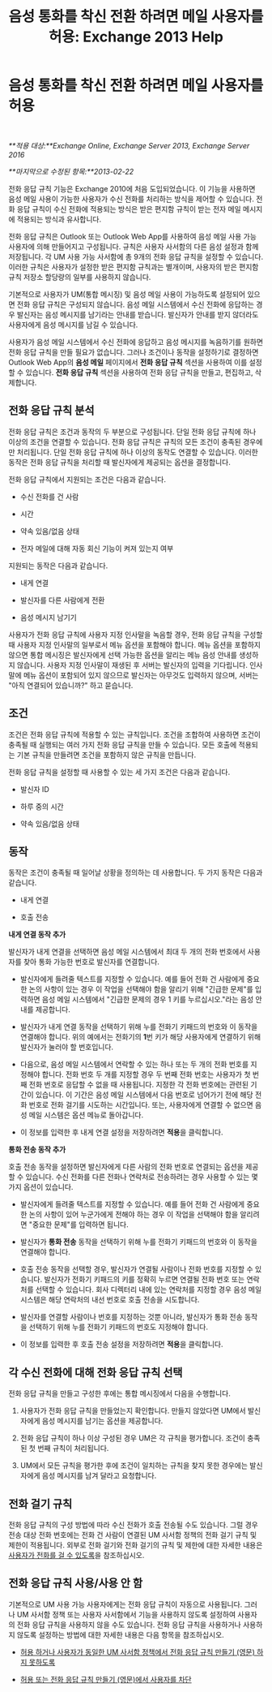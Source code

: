﻿---
title: '음성 통화를 착신 전환 하려면 메일 사용자를 허용: Exchange 2013 Help'
TOCTitle: 음성 통화를 착신 전환 하려면 메일 사용자를 허용
ms:assetid: 1f8e0a53-3d9d-4f8c-9be3-9f1e2a4347a3
ms:mtpsurl: https://technet.microsoft.com/ko-kr/library/Dd335138(v=EXCHG.150)
ms:contentKeyID: 50555953
ms.date: 05/22/2018
mtps_version: v=EXCHG.150
ms.translationtype: MT
---

# 음성 통화를 착신 전환 하려면 메일 사용자를 허용

 

_**적용 대상:**Exchange Online, Exchange Server 2013, Exchange Server 2016_

_**마지막으로 수정된 항목:**2013-02-22_

전화 응답 규칙 기능은 Exchange 2010에 처음 도입되었습니다. 이 기능을 사용하면 음성 메일 사용이 가능한 사용자가 수신 전화를 처리하는 방식을 제어할 수 있습니다. 전화 응답 규칙이 수신 전화에 적용되는 방식은 받은 편지함 규칙이 받는 전자 메일 메시지에 적용되는 방식과 유사합니다.

전화 응답 규칙은 Outlook 또는 Outlook Web App를 사용하여 음성 메일 사용 가능 사용자에 의해 만들어지고 구성됩니다. 규칙은 사용자 사서함의 다른 음성 설정과 함께 저장됩니다. 각 UM 사용 가능 사서함에 총 9개의 전화 응답 규칙을 설정할 수 있습니다. 이러한 규칙은 사용자가 설정한 받은 편지함 규칙과는 별개이며, 사용자의 받은 편지함 규칙 저장소 할당량의 일부를 사용하지 않습니다.

기본적으로 사용자가 UM(통합 메시징) 및 음성 메일 사용이 가능하도록 설정되어 있으면 전화 응답 규칙은 구성되지 않습니다. 음성 메일 시스템에서 수신 전화에 응답하는 경우 발신자는 음성 메시지를 남기라는 안내를 받습니다. 발신자가 안내를 받지 않더라도 사용자에게 음성 메시지를 남길 수 있습니다.

사용자가 음성 메일 시스템에서 수신 전화에 응답하고 음성 메시지를 녹음하기를 원하면 전화 응답 규칙을 만들 필요가 없습니다. 그러나 조건이나 동작을 설정하기로 결정하면 Outlook Web App의 **음성 메일** 페이지에서 **전화 응답 규칙** 섹션을 사용하여 이를 설정할 수 있습니다. **전화 응답 규칙** 섹션을 사용하여 전화 응답 규칙을 만들고, 편집하고, 삭제합니다.

## 전화 응답 규칙 분석

전화 응답 규칙은 조건과 동작의 두 부분으로 구성됩니다. 단일 전화 응답 규칙에 하나 이상의 조건을 연결할 수 있습니다. 전화 응답 규칙은 규칙의 모든 조건이 충족된 경우에만 처리됩니다. 단일 전화 응답 규칙에 하나 이상의 동작도 연결할 수 있습니다. 이러한 동작은 전화 응답 규칙을 처리할 때 발신자에게 제공되는 옵션을 결정합니다.

전화 응답 규칙에서 지원되는 조건은 다음과 같습니다.

  - 수신 전화를 건 사람

  - 시간

  - 약속 있음/없음 상태

  - 전자 메일에 대해 자동 회신 기능이 켜져 있는지 여부

지원되는 동작은 다음과 같습니다.

  - 내게 연결

  - 발신자를 다른 사람에게 전환

  - 음성 메시지 남기기

사용자가 전화 응답 규칙에 사용자 지정 인사말을 녹음할 경우, 전화 응답 규칙을 구성할 때 사용자 지정 인사말의 일부로서 메뉴 옵션을 포함해야 합니다. 메뉴 옵션을 포함하지 않으면 통합 메시징은 발신자에게 선택 가능한 옵션을 알리는 메뉴 음성 안내를 생성하지 않습니다. 사용자 지정 인사말이 재생된 후 서버는 발신자의 입력을 기다립니다. 인사말에 메뉴 옵션이 포함되어 있지 않으므로 발신자는 아무것도 입력하지 않으며, 서버는 "아직 연결되어 있습니까?" 하고 묻습니다.

## 조건

조건은 전화 응답 규칙에 적용할 수 있는 규칙입니다. 조건을 조합하여 사용하면 조건이 충족될 때 실행되는 여러 가지 전화 응답 규칙을 만들 수 있습니다. 모든 호출에 적용되는 기본 규칙을 만들려면 조건을 포함하지 않은 규칙을 만듭니다.

전화 응답 규칙을 설정할 때 사용할 수 있는 세 가지 조건은 다음과 같습니다.

  - 발신자 ID

  - 하루 중의 시간

  - 약속 있음/없음 상태

## 동작

동작은 조건이 충족될 때 일어날 상황을 정의하는 데 사용합니다. 두 가지 동작은 다음과 같습니다.

  - 내게 연결

  - 호출 전송

**내게 연결 동작 추가**

발신자가 내게 연결을 선택하면 음성 메일 시스템에서 최대 두 개의 전화 번호에서 사용자를 찾아 통화 가능한 번호로 발신자를 연결합니다.

  - 발신자에게 들려줄 텍스트를 지정할 수 있습니다. 예를 들어 전화 건 사람에게 중요한 논의 사항이 있는 경우 이 작업을 선택해야 함을 알리기 위해 "긴급한 문제"를 입력하면 음성 메일 시스템에서 "긴급한 문제의 경우 1 키를 누르십시오."라는 음성 안내를 제공합니다.

  - 발신자가 내게 연결 동작을 선택하기 위해 누를 전화기 키패드의 번호와 이 동작을 연결해야 합니다. 위의 예에서는 전화기의 **1**번 키가 해당 사용자에게 연결하기 위해 발신자가 눌러야 할 번호입니다.

  - 다음으로, 음성 메일 시스템에서 연락할 수 있는 하나 또는 두 개의 전화 번호를 지정해야 합니다. 전화 번호 두 개를 지정할 경우 두 번째 전화 번호는 사용자가 첫 번째 전화 번호로 응답할 수 없을 때 사용됩니다. 지정한 각 전화 번호에는 관련된 기간이 있습니다. 이 기간은 음성 메일 시스템에서 다음 번호로 넘어가기 전에 해당 전화 번호로 전화 걸기를 시도하는 시간입니다. 또는, 사용자에게 연결할 수 없으면 음성 메일 시스템은 옵션 메뉴로 돌아갑니다.

  - 이 정보를 입력한 후 내게 연결 설정을 저장하려면 **적용**을 클릭합니다.

**통화 전송 동작 추가**

호출 전송 동작을 설정하면 발신자에게 다른 사람의 전화 번호로 연결되는 옵션을 제공할 수 있습니다. 수신 전화를 다른 전화나 연락처로 전송하려는 경우 사용할 수 있는 몇 가지 옵션이 있습니다.

  - 발신자에게 들려줄 텍스트를 지정할 수 있습니다. 예를 들어 전화 건 사람에게 중요한 논의 사항이 있어 누군가에게 전해야 하는 경우 이 작업을 선택해야 함을 알리려면 "중요한 문제"를 입력하면 됩니다.

  - 발신자가 **통화 전송** 동작을 선택하기 위해 누를 전화기 키패드의 번호와 이 동작을 연결해야 합니다.

  - 호출 전송 동작을 선택할 경우, 발신자가 연결될 사람이나 전화 번호를 지정할 수 있습니다. 발신자가 전화기 키패드의 키를 정확히 누르면 연결될 전화 번호 또는 연락처를 선택할 수 있습니다. 회사 디렉터리 내에 있는 연락처를 지정할 경우 음성 메일 시스템은 해당 연락처의 내선 번호로 호출 전송을 시도합니다.

  - 발신자를 연결할 사람이나 번호를 지정하는 것뿐 아니라, 발신자가 통화 전송 동작을 선택하기 위해 누를 전화기 키패드의 번호도 지정해야 합니다.

  - 이 정보를 입력한 후 호출 전송 설정을 저장하려면 **적용**을 클릭합니다.

## 각 수신 전화에 대해 전화 응답 규칙 선택

전화 응답 규칙을 만들고 구성한 후에는 통합 메시징에서 다음을 수행합니다.

1.  사용자가 전화 응답 규칙을 만들었는지 확인합니다. 만들지 않았다면 UM에서 발신자에게 음성 메시지를 남기는 옵션을 제공합니다.

2.  전화 응답 규칙이 하나 이상 구성된 경우 UM은 각 규칙을 평가합니다. 조건이 충족된 첫 번째 규칙이 처리됩니다.

3.  UM에서 모든 규칙을 평가한 후에 조건이 일치하는 규칙을 찾지 못한 경우에는 발신자에게 음성 메시지를 남겨 달라고 요청합니다.

## 전화 걸기 규칙

전화 응답 규칙의 구성 방법에 따라 수신 전화가 호출 전송될 수도 있습니다. 그럴 경우 전송 대상 전화 번호에는 전화 건 사람이 연결된 UM 사서함 정책의 전화 걸기 규칙 및 제한이 적용됩니다. 외부로 전화 걸기와 전화 걸기의 규칙 및 제한에 대한 자세한 내용은 [사용자가 전화를 걸 수 있도록](allow-users-to-make-calls-exchange-2013-help.md)을 참조하십시오.

## 전화 응답 규칙 사용/사용 안 함

기본적으로 UM 사용 가능 사용자에게는 전화 응답 규칙이 자동으로 사용됩니다. 그러나 UM 사서함 정책 또는 사용자 사서함에서 기능을 사용하지 않도록 설정하여 사용자의 전화 응답 규칙을 사용하지 않을 수도 있습니다. 전화 응답 규칙을 사용하거나 사용하지 않도록 설정하는 방법에 대한 자세한 내용은 다음 항목을 참조하십시오.

  - [허용 하거나 사용자가 동일한 UM 사서함 정책에서 전화 응답 규칙 만들기 (영문) 하지 못하도록](allow-or-prevent-users-in-the-same-um-mailbox-policy-from-creating-call-answering-rules-exchange-2013-help.md)

  - [허용 또는 전화 응답 규칙 만들기 (영문)에서 사용자를 차단](allow-or-prevent-a-user-from-creating-call-answering-rules-exchange-2013-help.md)

